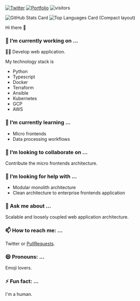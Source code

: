 [![Twitter](https://img.shields.io/twitter/follow/silver_birder?style=social)](https://twitter.com/Silver_birder)
[![Portfolio](https://img.shields.io/badge/portfolio-silverbirder-brightgreen)](https://silver-birder.github.io/)
![visitors](https://visitor-badge.laobi.icu/badge?page_id=SIlver-birder.Silver-birder)

![GitHub Stats Card](https://github-readme-stats.vercel.app/api?username=Silver-birder&count_private=true&show_icons=true)
![Top Languages Card (Compact layout)](https://github-readme-stats.vercel.app/api/top-langs/?username=Silver-birder&layout=compact)

Hi there 👋

### 🔭 I’m currently working on ...
👨‍💻 Develop web application.

My technology stack is 
* Python
* Typescript
* Docker
* Terraform
* Ansible
* Kubernetes
* GCP
* AWS

### 🌱 I’m currently learning ...
* Micro frontends
* Data processing workflows

### 👯 I’m looking to collaborate on ...
Contribute the micro frontends architecture.

### 🤔 I’m looking for help with ...
* Modular monolith architecture
* Clean architecture to enterprise frontends application

### 💬 Ask me about ...
Scalable and loosely coupled web application architecture.

### 📫 How to reach me: ...
Twitter or [PullRequests](https://github.com/Silver-birder/Silver-birder/pulls).

### 😄 Pronouns: ...
Emoji lovers.

### ⚡ Fun fact: ...
I'm a human.
